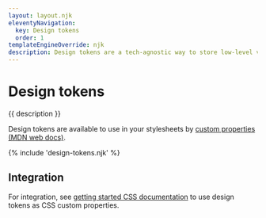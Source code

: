 ```yaml
---
layout: layout.njk
eleventyNavigation:
  key: Design tokens
  order: 1
templateEngineOverride: njk
description: Design tokens are a tech-agnostic way to store low-level values and then use them to create the styles for your website. Use tokens instead of hard coded values to ensure a scalable, consistent, and sustainable system.
---
```


<h1>Design tokens</h1>

<p>{{ description }}</p>

<p>Design tokens are available to use in your stylesheets by <a href="https://developer.mozilla.org/en-US/docs/Web/CSS/--*">custom properties (MDN web docs)</a>.</p>

{% include 'design-tokens.njk' %}

<h2 id="integration">Integration</h2>

<p>For integration, see <a href="/#css">getting started CSS documentation</a> to use design tokens as CSS custom properties.</p>
